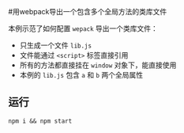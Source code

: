 #用webpack导出一个包含多个全局方法的类库文件

本例示范了如何配置 `wepack` 导出一个类库文件：
- 只生成一个文件 `lib.js`
- 文件能通过 `<script>` 标签直接引用
- 所有的方法都直接挂在 `window` 对象下，能直接使用
- 本例的 `lib.js` 包含 `a` 和 `b` 两个全局属性

## 运行
```
npm i && npm start
```
